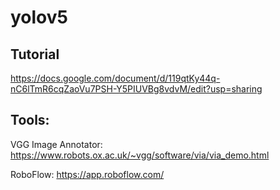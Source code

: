 # yolov5

## Tutorial
https://docs.google.com/document/d/119qtKy44q-nC6lTmR6cqZaoVu7PSH-Y5PIUVBg8vdvM/edit?usp=sharing

## Tools:
VGG Image Annotator: https://www.robots.ox.ac.uk/~vgg/software/via/via_demo.html

RoboFlow: https://app.roboflow.com/
